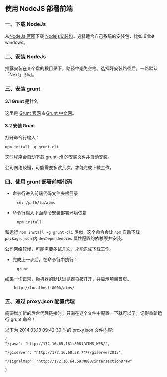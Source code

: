使用 NodeJS 部署前端
---

### 一、下载 NodeJs

从[NodeJs 官网](http://nodejs.org/ "Nodejs")下载 [Nodejs安装包](http://nodejs.org/download/ "下载")。选择适合自己系统的安装包，比如 64bit windows。

### 二、安装 NodeJs

推荐安装在某个盘的根目录下，路径中避免空格。选择好安装路径后，一路默认「Next」即可。

### 三、安装 grunt

#### 3.1 Grunt 是什么

这里是 [Grunt 官网](http://gruntjs.com/ "Gruntjs") & [Grunt 中文网](http://www.gruntjs.org/ "Gruntjs 中文")。

#### 3.2 安装 Grunt

打开命令行输入：

	npm install -g grunt-cli
	
这时程序会自动下载 [grunt-cli](http://gruntjs.com/getting-started) 的安装文件并自动安装。

公司网络较慢，可能需要多试几次，才能完成下载工作。

### 四、使用 grunt 部署前端代码

* 命令行进入前端代码文件夹根目录
	
		cd: /path/to/atms

* 命令行输入下面命令安装部署环境依赖

		npm install
		
和运行 `npm install -g grunt-cli` 类似，这个命令会让 `npm` 自动下载 `package.json` 内 `devDependencies` 属性配置的依赖项并安装。

公司网络较慢，可能需要多试几次，才能完成下载工作。

* 完成上一步后，在命令行中执行：

		grunt
		
如果一切正常，你机器的默认浏览器将被打开，并显示项目首页。

		http://localhost:8000/atms/

### 五、通过 proxy.json 配置代理

需要增加新的后台代理链接时，只需在这个文件中配置一下就可以了，记得重新运行 grunt 命令！

以下为 2014.03.13 09:42:30 时的 proxy.json 文件内容:

	{
    "/java": "http://172.16.65.181:8081/ATMS_WEB/",

    "/giserver": "http://172.16.60.38:7777/giserver2013",

    "/signalMap": "http://172.16.64.59:8888/intersectionDraw"

	}










